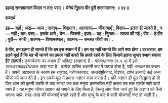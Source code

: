 **इहाद्य सन्तमात्मानं विदाम न तत: परम् ।** **येनेयं निॢमता वीर पुरी शरणमात्मन: ॥ ३४॥** 

**शब्दार्थ** 

**इह—** **यहाँ** **; अद्य—** **आज** **; सन्तम्—** **विद्यमान** **; आत्मानम्—** **जीवात्माएँ** **; विदाम—** **इतना ही जानते हैं** **; न—** **नहीं** **; तत: परम्—** **इसके आगे** **; येन—** **जिससे** **; इयम्—** **यह** **; निॢमता—** **उत्पन्न की गई** **; वीर—** **हे वीर** **; पुरी—** **नगरी** **; शरणम्—** **विश्रामस्थल** **;** **आत्मन:—** **समस्त जीवों का।** **.** 

**हे वीर, हम इतना ही जानते हैं कि हम इस स्थान में हैं। हम यह नहीं जानते कि आगे क्या** **होगा। दरअसल, हम इतने मूर्ख हैं कि यह भी जानने का प्रयत्न नहीं करते कि हमारे रहने के** **लिए किसने इतना सुन्दर स्थान बनाया है?** **तात्पर्य :** कृष्णचेतना का अभाव ही अविद्या (अज्ञान) है। *श्रीमद्भागवत* (५.५.५) में इसे *पराभवस्तावदबोधजात:* कहा गया है। प्रत्येक व्यक्ति अज्ञानी रूप में उत्पन्न होता है, यही *भागवत* का कथन है। अपनी अज्ञानता के कारण हम राष्ट्रवाद, परोपकारवाद, अन्तर्राष्ट्रीयवाद, विज्ञान, दर्शन इत्यादि कई अन्य चीजों को जन्म देते हैं। इन सबके मूल में हमारा अज्ञान काम करता है। यदि अज्ञान ही मूल सिद्धान्त हो तो फिर ज्ञान की इतनी उन्नति से क्या लाभ? जब तक मनुष्य कृष्णभक्ति नहीं करता तब तक उसके सारे कार्य व्यर्थ हैं। यह मनुष्य जीवन अज्ञान को भगाने के लिए मिला है, किन्तु लोग बिना जाने हुए कि अज्ञान को कैसे भगाया जाये, तरह-तरह की योजनाएँ बनाते रहते हैं और मृत्यु के बाद ये सारी योजनाएँ नष्ट हो जाती हैं।  